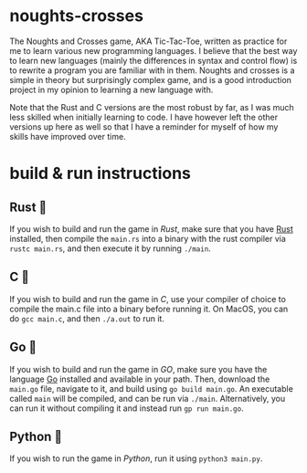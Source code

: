 # noughts-crosses
The Noughts and Crosses game, AKA Tic-Tac-Toe, written as practice for me to learn various new programming languages. I believe that the best way to learn new languages (mainly the differences in syntax and control flow) is to rewrite a program you are familiar with in them. Noughts and crosses is a simple in theory but surprisingly complex game, and is a good introduction project in my opinion to learning a new language with.

Note that the Rust and C versions are the most robust by far, as I was much less skilled when initially learning to code. I have however left the other versions up here as well so that I have a reminder for myself of how my skills have improved over time.

# build & run instructions

## Rust 🦀
If you wish to build and run the game in *Rust*, make sure that you have [Rust](https://www.rust-lang.org) installed, then compile the `main.rs` into a binary with the rust compiler via `rustc main.rs`, and then execute it by running `./main`.

## C 🐚
If you wish to build and run the game in *C*, use your compiler of choice to compile the main.c file into a binary before running it. On MacOS, you can do `gcc main.c`, and then `./a.out` to run it.

## Go 🦫
If you wish to build and run the game in *GO*, make sure you have the language [Go](https://go.dev/) installed and available in your path. Then, download the `main.go` file, navigate to it, and build using `go build main.go`. An executable called `main` will be compiled, and can be run via `./main`.  Alternatively, you can run it without compiling it and instead run `gp run main.go`.

## Python 🐍
If you wish to run the game in *Python*, run it using `python3 main.py`.
